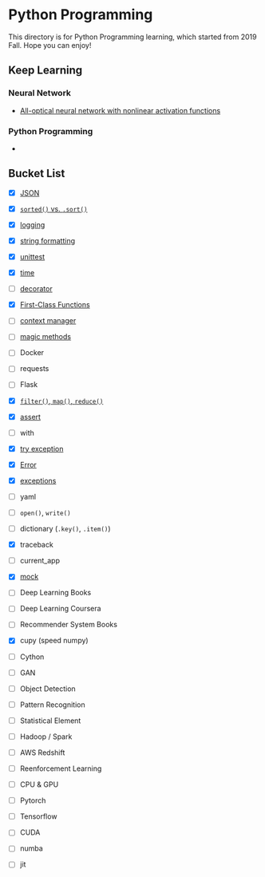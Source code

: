 # Python Programming
This directory is for Python Programming learning, which started from 2019 Fall. Hope you can enjoy! 

## Keep Learning
### Neural Network
- [All-optical neural network with nonlinear activation functions](https://www.osapublishing.org/DirectPDFAccess/DBCBC302-A6A8-2368-0588F11D87F265FF_417261/optica-6-9-1132.pdf?da=1&id=417261&seq=0&mobile=no)

### Python Programming 
- 

## Bucket List
- [X] [JSON](https://realpython.com/python-json/)
- [X] [`sorted()` vs. `.sort()`](https://realpython.com/python-sort/)
- [X] [logging](https://realpython.com/python-logging/)
- [X] [string formatting](https://realpython.com/python-string-formatting/)
- [X] [unittest](https://realpython.com/python-testing/)
- [X] [time](https://realpython.com/python-time-module/)
- [ ] [decorator](https://realpython.com/primer-on-python-decorators/)
- [X] [First-Class Functions](https://dbader.org/blog/python-first-class-functions)
- [ ] [context manager](https://realpython.com/courses/python-context-managers-and-with-statement/)
- [ ] [magic methods](https://dbader.org/blog/python-dunder-methods)
- [ ] Docker
- [ ] requests 
- [ ] Flask
- [X] [`filter()`, `map()`, `reduce()`](https://realpython.com/courses/functional-programming-python/)
- [X] [assert](https://realpython.com/python-exceptions/)
- [ ] with
- [X] [try exception](https://realpython.com/python-exceptions/)
- [X] [Error](https://realpython.com/python-keyerror/)
- [X] [exceptions](https://docs.python.org/3/library/exceptions.html)
- [ ] yaml
- [ ] `open()`, `write()`
- [ ] dictionary (`.key()`, `.item()`)
- [X] traceback 
- [ ] current_app
- [X] [mock](https://realpython.com/python-mock-library/)
- [ ] Deep Learning Books
- [ ] Deep Learning Coursera
- [ ] Recommender System Books
- [X] cupy (speed numpy)
- [ ] Cython 
- [ ] GAN
- [ ] Object Detection
- [ ] Pattern Recognition
- [ ] Statistical Element
- [ ] Hadoop / Spark 
- [ ] AWS Redshift
- [ ] Reenforcement Learning
- [ ] CPU & GPU
- [ ] Pytorch
- [ ] Tensorflow
- [ ] CUDA
- [ ] numba
- [ ] jit


